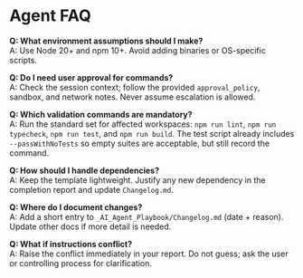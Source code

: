 # Agent FAQ

**Q: What environment assumptions should I make?**  
A: Use Node 20+ and npm 10+. Avoid adding binaries or OS-specific scripts.

**Q: Do I need user approval for commands?**  
A: Check the session context; follow the provided `approval_policy`, sandbox, and network notes. Never assume escalation is allowed.

**Q: Which validation commands are mandatory?**  
A: Run the standard set for affected workspaces: `npm run lint`, `npm run typecheck`, `npm run test`, and `npm run build`. The test script already includes `--passWithNoTests` so empty suites are acceptable, but still record the command.

**Q: How should I handle dependencies?**  
A: Keep the template lightweight. Justify any new dependency in the completion report and update `Changelog.md`.

**Q: Where do I document changes?**  
A: Add a short entry to `_AI_Agent_Playbook/Changelog.md` (date + reason). Update other docs if more detail is needed.

**Q: What if instructions conflict?**  
A: Raise the conflict immediately in your report. Do not guess; ask the user or controlling process for clarification.

